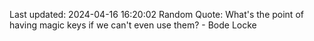 Last updated: 2024-04-16 16:20:02
Random Quote: What's the point of having magic keys if we can't even use them? - Bode Locke
